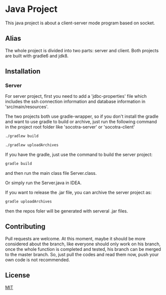 # Java Project

This java project is about a client-server mode program based on socket.

## Alias

The whole project is divided into two parts: server and client. Both projects are built with gradle6 and jdk8.

## Installation

### Server

For server project, first you need to add a 'jdbc-properties' file which includes the ssh connection information and database information in 'src/main/resources'.

The two projects both use gradle-wrapper, so if you don't install the gradle and want to use gradle to build or archive, just run the following command in the project root folder like 'socotra-server' or 'socotra-client'

```bash
./gradlew build
```

```bash
./gradlew uploadArchives
```

If you have the gradle, just use the command to build the server project:

```bash
gradle build
```
and then run the main class file Server.class.

Or simply run the Server.java in IDEA.

If you want to release the .jar file, you can archive the server project as:

```bash
gradle uploadArchives
```

then the repos foler will be generated with serveral .jar files.

## Contributing
Pull requests are welcome. At this moment, maybe it should be more considered about the branch, like everyone should only work on his branch, once the whole function is completed and tested, his branch can be merged to the master branch. So, just pull the codes and read them now, push your own code is not recommended.

## License
[MIT](https://choosealicense.com/licenses/mit/)
